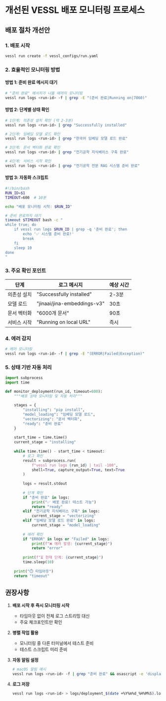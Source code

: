 # 개선된 VESSL 배포 모니터링 프로세스

## 배포 절차 개선안

### 1. 배포 시작
```bash
vessl run create -f vessl_configs/run.yaml
```

### 2. 효율적인 모니터링 방법

#### 방법 1: 준비 완료 메시지 대기
```bash
# "준비 완료" 메시지가 나올 때까지 모니터링
vessl run logs <run-id> -f | grep -E "(준비 완료|Running on|7860)"
```

#### 방법 2: 단계별 상태 확인
```bash
# 1단계: 의존성 설치 확인 (약 2-3분)
vessl run logs <run-id> | grep "Successfully installed"

# 2단계: 임베딩 모델 로드 확인
vessl run logs <run-id> | grep "한국어 임베딩 모델 로드 완료"

# 3단계: 문서 벡터화 완료 확인
vessl run logs <run-id> | grep "전기공학 지식베이스 구축 완료"

# 4단계: 서비스 시작 확인
vessl run logs <run-id> | grep "전기공학 전문 RAG 시스템 준비 완료"
```

#### 방법 3: 자동화 스크립트
```bash
#!/bin/bash
RUN_ID=$1
TIMEOUT=600  # 10분

echo "배포 모니터링 시작: $RUN_ID"

# 준비 완료까지 대기
timeout $TIMEOUT bash -c "
while true; do
    if vessl run logs $RUN_ID | grep -q '준비 완료'; then
        echo '✅ 시스템 준비 완료!'
        break
    fi
    sleep 10
done
"
```

### 3. 주요 확인 포인트

| 단계 | 로그 메시지 | 예상 시간 |
|------|------------|----------|
| 의존성 설치 | "Successfully installed" | 2-3분 |
| 모델 로드 | "jinaai/jina-embeddings-v3" | 30초 |
| 문서 벡터화 | "6000개 문서" | 90초 |
| 서비스 시작 | "Running on local URL" | 즉시 |

### 4. 에러 감지
```bash
# 에러 모니터링
vessl run logs <run-id> -f | grep -E "(ERROR|Failed|Exception)"
```

### 5. 상태 기반 자동 처리

```python
import subprocess
import time

def monitor_deployment(run_id, timeout=600):
    """배포 상태 모니터링 및 자동 처리"""
    
    stages = {
        "installing": "pip install",
        "model_loading": "임베딩 모델 로드",
        "vectorizing": "문서 벡터화",
        "ready": "준비 완료"
    }
    
    start_time = time.time()
    current_stage = "installing"
    
    while time.time() - start_time < timeout:
        # 로그 확인
        result = subprocess.run(
            f"vessl run logs {run_id} | tail -100",
            shell=True, capture_output=True, text=True
        )
        
        logs = result.stdout
        
        # 단계 확인
        if "준비 완료" in logs:
            print("✅ 배포 완료! 테스트 가능")
            return "ready"
        elif "전기공학 지식베이스 구축" in logs:
            current_stage = "vectorizing"
        elif "임베딩 모델 로드 완료" in logs:
            current_stage = "model_loading"
            
        # 에러 확인
        if "ERROR" in logs or "Failed" in logs:
            print(f"❌ 에러 발생: {current_stage}")
            return "error"
            
        print(f"⏳ 현재 단계: {current_stage}")
        time.sleep(10)
    
    print("⏱️ 타임아웃")
    return "timeout"
```

## 권장사항

1. **배포 시작 후 즉시 모니터링 시작**
   - 타임아웃 없이 전체 로그 스트리밍 대신
   - 주요 체크포인트만 확인

2. **병렬 작업 활용**
   - 모니터링 중 다른 터미널에서 테스트 준비
   - 테스트 스크립트 미리 준비

3. **자동 알림 설정**
   ```bash
   # macOS 알림 예시
   vessl run logs <run-id> -f | grep "준비 완료" && osascript -e 'display notification "RAG 시스템 준비 완료" with title "VESSL"'
   ```

4. **로그 저장**
   ```bash
   vessl run logs <run-id> > logs/deployment_$(date +%Y%m%d_%H%M%S).log
   ```